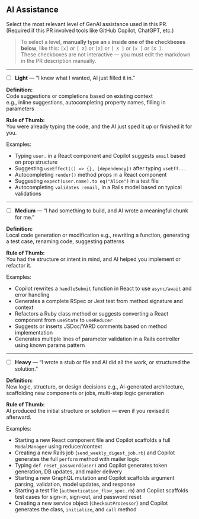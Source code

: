 ## AI Assistance

Select the most relevant level of GenAI assistance used in this PR.  
(Required if this PR involved tools like GitHub Copilot, ChatGPT, etc.)

> To select a level, **manually type an `x` inside one of the checkboxes below**, like this: `[x]` or `[ X]` or `[X]` or `[ X ]` or `[x ]` or `[X ]`.  
> These checkboxes are not interactive — you must edit the markdown in the PR description manually.

---

- [ ] **Light** — “I knew what I wanted, AI just filled it in.”

**Definition:**  
Code suggestions or completions based on existing context  
e.g., inline suggestions, autocompleting property names, filling in parameters

**Rule of Thumb:**  
You were already typing the code, and the AI just sped it up or finished it for you.

Examples:
- Typing `user.` in a React component and Copilot suggests `email` based on prop structure
- Suggesting `useEffect(() => {}, [dependency])` after typing `useEff...`
- Autocompleting `render()` method props in a React component
- Suggesting `expect(user.name).to eq("Alice")` in a test file
- Autocompleting `validates :email,` in a Rails model based on typical validations

---

- [ ] **Medium** — “I had something to build, and AI wrote a meaningful chunk for me.”

**Definition:**  
Local code generation or modification e.g., rewriting a function, generating a test case, renaming code, suggesting patterns

**Rule of Thumb:**  
You had the structure or intent in mind, and AI helped you implement or refactor it.

Examples:
- Copilot rewrites a `handleSubmit` function in React to use `async/await` and error handling
- Generates a complete RSpec or Jest test from method signature and context
- Refactors a Ruby class method or suggests converting a React component from `useState` to `useReducer`
- Suggests or inserts JSDoc/YARD comments based on method implementation
- Generates multiple lines of parameter validation in a Rails controller using known params pattern

---

- [ ] **Heavy** — “I wrote a stub or file and AI did all the work, or structured the solution.”

**Definition:**  
New logic, structure, or design decisions e.g., AI-generated architecture, scaffolding new components or jobs, multi-step logic generation

**Rule of Thumb:**  
AI produced the initial structure or solution — even if you revised it afterward.

Examples:
- Starting a new React component file and Copilot scaffolds a full `ModalManager` using reducer/context
- Creating a new Rails job (`send_weekly_digest_job.rb`) and Copilot generates the full `perform` method with mailer logic
- Typing `def reset_password(user)` and Copilot generates token generation, DB updates, and mailer delivery
- Starting a new GraphQL mutation and Copilot scaffolds argument parsing, validation, model updates, and response
- Starting a test file (`authentication_flow_spec.rb`) and Copilot scaffolds test cases for sign-in, sign-out, and password reset
- Creating a new service object (`CheckoutProcessor`) and Copilot generates the class, `initialize`, and `call` method
